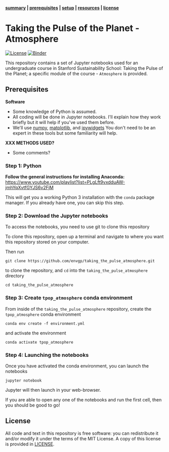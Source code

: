 
**[summary](#summary) | [prerequisites](#prerequisites) | [setup](#setup) | [resources](#resources) | [license](#license)**
# Taking the Pulse of the Planet - Atmosphere
[![License](https://img.shields.io/github/license/envgp/taking_the_pulse_atmosphere.svg)](https://github.com/envgp/taking_the_pulse_atmosphere/blob/main/LICENSE)
[![Binder](https://mybinder.org/badge_logo.svg)](https://mybinder.org/v2/gh/envgp/taking_the_pulse_atmosphere/HEAD?labpath=.%2Fnotebooks)

This repository contains a set of Jupyter notebooks used for an undergraduate course in Stanford Sustainability School: Taking the Pulse of the Planet; a specific module of the course - `Atmosphere` is provided.



## Prerequisites

**Software**

* Some knowledge of Python is assumed.
* All coding will be done in Jupyter notebooks. I'll explain how they work
  briefly but it will help if you've used them before.
* We'll use [numpy](https://numpy.org/), [matplotlib](https://matplotlib.org/), and
  [ipywidgets](https://ipywidgets.readthedocs.io/)
  You don't need to be an expert in these tools but some familiarity will help.

**XXX METHODS USED?**
* Some comments?

### Step 1: Python

**Follow the general instructions for installing Anaconda:** https://www.youtube.com/playlist?list=PLgLft9vxdduAW-jmhYqXvtfGYJS6v2FjM

This will get you a working Python 3 installation with the `conda` package
manager. If you already have one, you can skip this step.

### Step 2: Download the Jupyter notebooks

To access the notebooks, you need to use git to clone this repository

To clone this repository, open up a terminal and navigate to where you want this repository stored on your computer.

Then run
```
git clone https://github.com/envgp/taking_the_pulse_atmosphere.git
```
to clone the repository, and `cd` into the `taking_the_pulse_atmosphere` directory
```
cd taking_the_pulse_atmosphere
```

### Step 3: Create `tpop_atmosphere` conda environment

From inside of the `taking_the_pulse_atmosphere` repository, create the `tpop_atmosphere` conda environment
```
conda env create -f environment.yml
```
and activate the environment
```
conda activate tpop_atmosphere
```

### Step 4: Launching the notebooks

Once you have activated the conda environment, you can launch the notebooks
```
jupyter notebook
```
Jupyter will then launch in your web-browser.

If you are able to open any one of the notebooks and run the first cell, then you should be good to go!

## License

All code and text in this repository is free software: you can redistribute it and/or
modify it under the terms of the MIT License.
A copy of this license is provided in [LICENSE](LICENSE).
